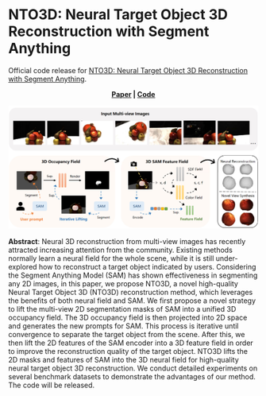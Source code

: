 # NTO3D: Neural Target Object 3D Reconstruction with Segment Anything

Official code release for [NTO3D: Neural Target Object 3D Reconstruction with Segment Anything](https://arxiv.org/pdf/2309.12790).

<p align='center'>
  <b>
    <a href="https://arxiv.org/pdf/2309.12790">Paper</a>
    |
    <a href="https://github.com/ucwxb/NTO3D">Code</a> 
  </b>
</p> 
  <p align='center'>
    <img src='static/NTO3D.png' width='1000'/>
  </p>

**Abstract**: Neural 3D reconstruction from multi-view images has recently attracted increasing attention from the community. Existing methods normally learn a neural field for the whole scene, while it is still under-explored how to reconstruct a target object indicated by users. Considering the Segment Anything Model (SAM) has shown effectiveness in segmenting any 2D images, in this paper, we propose NTO3D, a novel high-quality Neural Target Object 3D (NTO3D) reconstruction method, which leverages the benefits of both neural field and SAM. We first propose a novel strategy to lift the multi-view 2D segmentation masks of SAM into a unified 3D occupancy field. The 3D occupancy field is then projected into 2D space and generates the new prompts for SAM. This process is iterative until convergence to separate the target object from the scene. After this, we then lift the 2D features of the SAM encoder into a 3D feature field in order to improve the reconstruction quality of the target object. NTO3D lifts the 2D masks and features of SAM into the 3D neural field for high-quality neural target object 3D reconstruction. We conduct detailed experiments on several benchmark datasets to demonstrate the advantages of our method. The code will be released.

